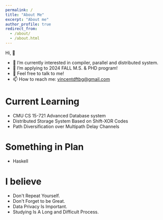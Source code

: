 ```yaml
---
permalink: /
title: "About Me"
excerpt: "About me"
author_profile: true
redirect_from: 
  - /about/
  - /about.html
---
```


Hi, 👋
* 🌱 I’m currently interested in compiler, parallel and distributed system.
* 👯 I’m applying to 2024 FALL M.S. & PHD program!
* 💬 Feel free to talk to me!
* 📫 How to reach me: vincentdftbg@gmail.com


Current Learning
======
* CMU CS 15-721 Advanced Database system
* Distributed Storage System Based on Shift-XOR Codes
* Path Diversification over Multipath Delay Channels

Something in Plan
======
* Haskell

I believe
======
* Don't Repeat Yourself.
* Don't Forget to be Great.
* Data Privacy Is Important.
* Studying Is A Long and Difficult Process.